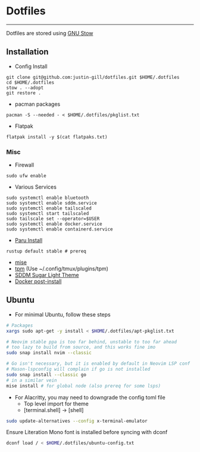 # Dotfiles
---
Dotfiles are stored using [GNU Stow](https://www.gnu.org/software/stow/)

## Installation
* Config Install
```
git clone git@github.com:justin-gill/dotfiles.git $HOME/.dotfiles
cd $HOME/.dotfiles
stow . --adopt
git restore .
```

* pacman packages
```
pacman -S --needed - < $HOME/.dotfiles/pkglist.txt
```

* Flatpak
```
flatpak install -y $(cat flatpaks.txt)
```

### Misc
* Firewall
```
sudo ufw enable
```
* Various Services
```
sudo systemctl enable bluetooth
sudo systemctl enable sddm.service
sudo systemctl enable tailscaled
sudo systemctl start tailscaled
sudo tailscale set --operator=$USER 
sudo systemctl enable docker.service
sudo systemctl enable containerd.service
```
* [Paru Install](https://github.com/Morganamilo/paru)
```
rustup default stable # prereq
```

* [mise](https://mise.jdx.dev/installing-mise.html)
* [tpm](https://github.com/tmux-plugins/tpm) (Use ~/.config/tmux/plugins/tpm)
* [SDDM Sugar Light Theme](https://github.com/MarianArlt/sddm-sugar-light?tab=readme-ov-file#installing-the-theme)
* [Docker post-install](https://docs.docker.com/engine/install/linux-postinstall/)


## Ubuntu
* For minimal Ubuntu, follow these steps
```bash
# Packages
xargs sudo apt-get -y install < $HOME/.dotfiles/apt-pkglist.txt
```

```bash
# Neovim stable ppa is too far behind, unstable to too far ahead
# too lazy to build from source, and this works fine imo
sudo snap install nvim --classic

# Go isn't necessary, but it is enabled by default in Neovim LSP conf
# Mason-lspconfig will complain if go is not installed
sudo snap install --classic go
# in a similar vein
mise install # for global node (also prereq for some lsps)
```

* For Alacritty, you may need to downgrade the config toml file
    * Top level import for theme
    * [terminal.shell] -> [shell]

```bash
sudo update-alternatives --config x-terminal-emulator
```

Ensure Literation Mono font is installed before syncing with dconf
```bash
dconf load / < $HOME/.dotfiles/ubuntu-config.txt
```
